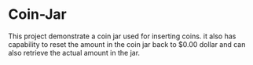# Coin-Jar
This project demonstrate a coin jar used for inserting coins. it also has capability to reset the amount in the coin jar back to $0.00 dollar and can also retrieve the actual amount in the jar.

